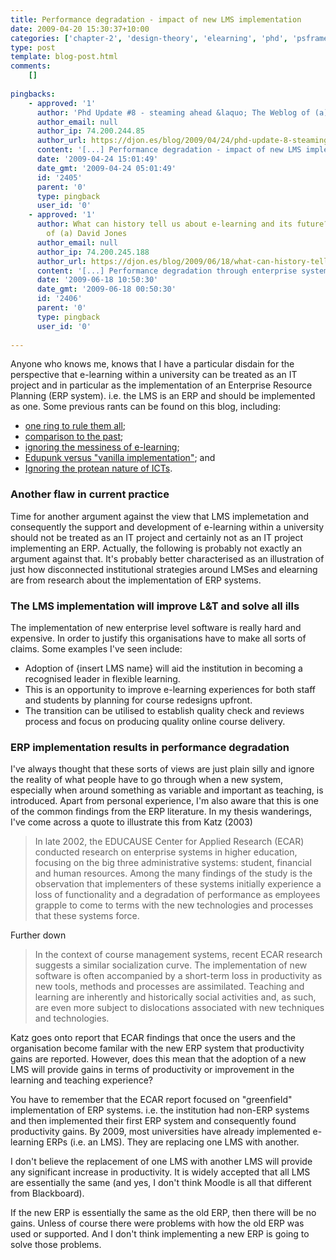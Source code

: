 ```yaml
---
title: Performance degradation - impact of new LMS implementation
date: 2009-04-20 15:30:37+10:00
categories: ['chapter-2', 'design-theory', 'elearning', 'phd', 'psframework', 'thesis']
type: post
template: blog-post.html
comments:
    []
    
pingbacks:
    - approved: '1'
      author: 'Phd Update #8 - steaming ahead &laquo; The Weblog of (a) David Jones'
      author_email: null
      author_ip: 74.200.244.85
      author_url: https://djon.es/blog/2009/04/24/phd-update-8-steaming-ahead/
      content: '[...] Performance degradation - impact of new LMS implementation, [...]'
      date: '2009-04-24 15:01:49'
      date_gmt: '2009-04-24 05:01:49'
      id: '2405'
      parent: '0'
      type: pingback
      user_id: '0'
    - approved: '1'
      author: What can history tell us about e-learning and its future? &laquo; The Weblog
        of (a) David Jones
      author_email: null
      author_ip: 74.200.245.188
      author_url: https://djon.es/blog/2009/06/18/what-can-history-tell-us-about-e-learning-and-its-future/
      content: '[...] Performance degradation through enterprise systems [...]'
      date: '2009-06-18 10:50:30'
      date_gmt: '2009-06-18 00:50:30'
      id: '2406'
      parent: '0'
      type: pingback
      user_id: '0'
    
---
```

Anyone who knows me, knows that I have a particular disdain for the perspective that e-learning within a university can be treated as an IT project and in particular as the implementation of an Enterprise Resource Planning (ERP system). i.e. the LMS is an ERP and should be implemented as one. Some previous rants can be found on this blog, including:

- [one ring to rule them all](/blog2/2009/03/27/one-ring-to-rule-them-all-limitations-and-implications-of-the-lmsvle-product-model/);
- [comparison to the past](/blog2/2009/03/15/comparing-vleslms-to-the-past-flaws-and-implications-for-development-models/);
- [ignoring the messiness of e-learning](/blog2/2009/03/12/messiness-of-information-systems-another-reason-institutional-e-learning-struggles/);
- [Edupunk versus "vanilla implementation"](/blog2/2009/02/25/down-with-the-cookie-cutter-lms-the-edupunk-ideology-and-why-integrated-systems-might-go-away/); and
- [Ignoring the protean nature of ICTs](/blog2/2009/02/09/the-protean-nature-of-modern-technology-another-limitation-of-most-views-of-e-learning/).

### Another flaw in current practice

Time for another argument against the view that LMS implemetation and consequently the support and development of e-learning within a university should not be treated as an IT project and certainly not as an IT project implementing an ERP. Actually, the following is probably not exactly an argument against that. It's probably better characterised as an illustration of just how disconnected institutional strategies around LMSes and elearning are from research about the implementation of ERP systems.

### The LMS implementation will improve L&T and solve all ills

The implementation of new enterprise level software is really hard and expensive. In order to justify this organisations have to make all sorts of claims. Some examples I've seen include:

- Adoption of {insert LMS name} will aid the institution in becoming a recognised leader in flexible learning.
- This is an opportunity to improve e-learning experiences for both staff and students by planning for course redesigns upfront.
- The transition can be utilised to establish quality check and reviews process and focus on producing quality online course delivery.

### ERP implementation results in performance degradation

I've always thought that these sorts of views are just plain silly and ignore the reality of what people have to go through when a new system, especially when around something as variable and important as teaching, is introduced. Apart from personal experience, I'm also aware that this is one of the common findings from the ERP literature. In my thesis wanderings, I've come across a quote to illustrate this from Katz (2003)

> In late 2002, the EDUCAUSE Center for Applied Research (ECAR) conducted research on enterprise systems in higher education, focusing on the big three administrative systems: student, financial and human resources. Among the many findings of the study is the observation that implementers of these systems initially experience a loss of functionality and a degradation of performance as employees grapple to come to terms with the new technologies and processes that these systems force.

Further down

> In the context of course management systems, recent ECAR research suggests a similar socialization curve. The implementation of new software is often accompanied by a short-term loss in productivity as new tools, methods and processes are assimilated. Teaching and learning are inherently and historically social activities and, as such, are even more subject to dislocations associated with new techniques and technologies.

Katz goes onto report that ECAR findings that once the users and the organisation become familar with the new ERP system that productivity gains are reported. However, does this mean that the adoption of a new LMS will provide gains in terms of productivity or improvement in the learning and teaching experience?

You have to remember that the ECAR report focused on "greenfield" implementation of ERP systems. i.e. the institution had non-ERP systems and then implemented their first ERP system and consequently found productivity gains. By 2009, most universities have already implemented e-learning ERPs (i.e. an LMS). They are replacing one LMS with another.

I don't believe the replacement of one LMS with another LMS will provide any significant increase in productivity. It is widely accepted that all LMS are essentially the same (and yes, I don't think Moodle is all that different from Blackboard).

If the new ERP is essentially the same as the old ERP, then there will be no gains. Unless of course there were problems with how the old ERP was used or supported. And I don't think implementing a new ERP is going to solve those problems.